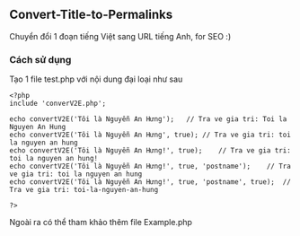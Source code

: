## Convert-Title-to-Permalinks
Chuyển đổi 1 đoạn tiếng Việt sang URL tiếng Anh, for SEO :)

### Cách sử dụng
Tạo 1 file test.php với nội dung đại loại như sau
    
	<?php
	include 'converV2E.php';
	
	echo convertV2E('Tôi là Nguyễn An Hưng');	// Tra ve gia tri: Toi la Nguyen An Hung
	echo convertV2E('Tôi là Nguyễn An Hưng', true);	// Tra ve gia tri: toi la nguyen an hung
	echo convertV2E('Tôi là Nguyễn An Hưng!', true);	// Tra ve gia tri: toi la nguyen an hung!
	echo convertV2E('Tôi là Nguyễn An Hưng!', true, 'postname');	// Tra ve gia tri: toi la nguyen an hung
	echo convertV2E('Tôi là Nguyễn An Hưng!', true, 'postname', true);	// Tra ve gia tri: toi-la-nguyen-an-hung

	?>
Ngoài ra có thể tham khảo thêm file Example.php